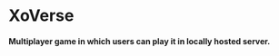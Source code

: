 <h1> <b> XoVerse </b> </h1>
<h4> Multiplayer game in which users can play it in locally hosted server.</h4>
